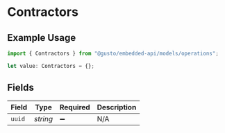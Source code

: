 # Contractors

## Example Usage

```typescript
import { Contractors } from "@gusto/embedded-api/models/operations";

let value: Contractors = {};
```

## Fields

| Field              | Type               | Required           | Description        |
| ------------------ | ------------------ | ------------------ | ------------------ |
| `uuid`             | *string*           | :heavy_minus_sign: | N/A                |